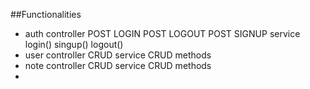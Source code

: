 ##Functionalities
- auth
  controller
    POST LOGIN
    POST LOGOUT
    POST SIGNUP
  service
    login()
    singup()
    logout()
- user
  controller
    CRUD
  service
    CRUD methods
- note
  controller
    CRUD
  service
    CRUD methods
- 
